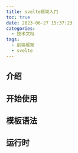 ```yaml
---
title: svelte框架入门
toc: true
date: 2023-06-27 15:37:23
categories:
  - 技术文档
tags:
  - 前端框架
  - svelte
---
```


## 介绍

## 开始使用

## 模板语法

## 运行时


